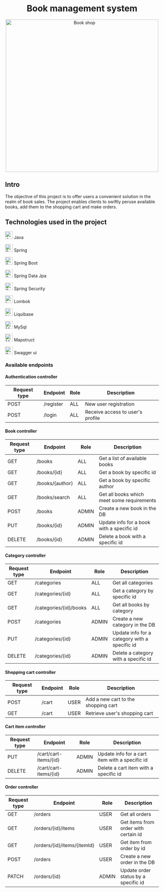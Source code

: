 <h1 align="center">
Book management system
</h1>
<p align="center">
    <img width="500" src="https://www.libraryvision.org/wp-content/uploads/2022/06/Book-scanning-software-featured.png" alt="Book shop">
  
## Intro
The objective of this project is to offer users a convenient solution in the realm of book sales. The project enables clients to swiftly peruse available books, 
add them to the shopping cart and make orders.
## Technologies used in the project
<p align="left">
    <img width="25" src="https://upload.wikimedia.org/wikipedia/uk/8/85/%D0%9B%D0%BE%D0%B3%D0%BE%D1%82%D0%B8%D0%BF_Java.png" alt="Java Logo">
    Java
</p>

<p align="left">
    <img width="25" src="https://encrypted-tbn0.gstatic.com/images?q=tbn:ANd9GcQwsq-7f5BWyog4cdeT1sQaYLVzhJ0o37Up8TjHvVU08WUgfyyMMRMHTVwJ5XReSjyhZa0&usqp=CAU" alt="Spring logo">
    Spring
</p>

<p align="left">
    <img width="25" src="https://pbs.twimg.com/profile_images/1235868806079057921/fTL08u_H_400x400.png" alt="Spring Boot logo">
    Spring Boot
</p>

<p align="left">
    <img width="25" src="https://pbs.twimg.com/profile_images/1235945452304031744/w55Uc_O9_400x400.png" alt="Spring Data Jpa logo">
    Spring Data Jpa
</p>

<p align="left">
    <img width="25" src="https://pbs.twimg.com/profile_images/1235983944463585281/AWCKLiJh_400x400.png" alt="Spring Security logo">
    Spring Security
</p>

<p align="left">
    <img width="25" src="https://blog.kakaocdn.net/dn/bA0QdM/btqQCzxS7vv/RTB3bbZsu7EMKPBefuTn80/img.jpg" alt="Lombok logo">
    Lombok
</p>

<p align="left">
    <img width="25" src="https://dashboard.snapcraft.io/site_media/appmedia/2020/08/liquibase.jpeg.png" alt="Liquibase logo">
    Liquibase
</p>

<p align="left">
    <img width="25" src="https://logowik.com/content/uploads/images/mysql8604.logowik.com.webp" alt="MySql logo">
    MySql 
</p>

<p align="left">
     <img width="25" src="https://mapstruct.github.io/mapstruct.org.new/images/favicon.ico" alt="Mapstruct logo">
    Mapstruct
</p>

<p align="left">
     <img width="25" src="https://seeklogo.com/images/S/swagger-logo-A49F73BAF4-seeklogo.com.png" alt="Swagger logo">
    Swagger ui
</p>

### Available endpoints
#### Authentication controller

| Request type | Endpoint                     | Role  | Description                                                          |
|--------------|------------------------------|-------|----------------------------------------------------------------------|
| POST         | /register                    | ALL   | New user registration                                                |
| POST         | /login                       | ALL   | Receive access to user's profile                                     |

#### Book controller

| Request type | Endpoint                      | Role  | Description                                                         |
|--------------|-------------------------------|-------|---------------------------------------------------------------------|
| GET          | /books                        | ALL   | Get a list of available books                                       |
| GET          | /books/{id}                   | ALL   | Get a book by specific id                                           |
| GET          | /books/{author}               | ALL   | Get a book by specific author                                       |
| GET          | /books/search                 | ALL   | Get all books which meet some requirements                          |
| POST         | /books                        | ADMIN | Create a new book in the DB                                         |
| PUT          | /books/{id}                   | ADMIN | Update info for a book with a specific id                           |
| DELETE       | /books/{id}                   | ADMIN | Delete a book with a specific id                                    |

#### Category controller

| Request type | Endpoint                      | Role  | Description                                                         |
|--------------|-------------------------------|-------|---------------------------------------------------------------------|
| GET          | /categories                   | ALL   | Get all categories                                                  |
| GET          | /categories/{id}              | ALL   | Get a category by specific id                                       |
| GET          | /categories/{id}/books        | ALL   | Get all books by category                                           |
| POST         | /categories                   | ADMIN | Create a new category in the DB                                     |
| PUT          | /categories/{id}              | ADMIN | Update info for a category with a specific id                       |
| DELETE       | /categories/{id}              | ADMIN | Delete a category with a specific id                                |

#### Shopping cart controller

| Request type | Endpoint                      | Role  | Description                                                         |
|--------------|-------------------------------|-------|---------------------------------------------------------------------|
| POST         | /cart                         | USER  | Add a new cart to the shopping cart                                 |
| GET          | /cart                         | USER  | Retrieve user's shopping cart                                       |

#### Cart item controller

| Request type | Endpoint                      | Role  | Description                                                         |
|--------------|-------------------------------|-------|---------------------------------------------------------------------|
| PUT          | /cart/cart-items/{id}         | ADMIN | Update info for a cart item with a specific id                      |
| DELETE       | /cart/cart-items/{id}         | ADMIN | Delete a cart item with a specific id                               |

#### Order controller

| Request type | Endpoint                      | Role  | Description                                                         |
|--------------|-------------------------------|-------|---------------------------------------------------------------------|
| GET          | /orders                       | USER  | Get all orders                                                      |
| GET          | /orders/{id}/items            | USER  | Get items from order with certain id                                |
| GET          | /orders/{id}/items/{itemId}   | USER  | Get item from order by id                                           |
| POST         | /orders                       | USER  | Create a new order in the DB                                        |
| PATCH        | /orders/{id}                  | ADMIN | Update order status by a specific id                                |

